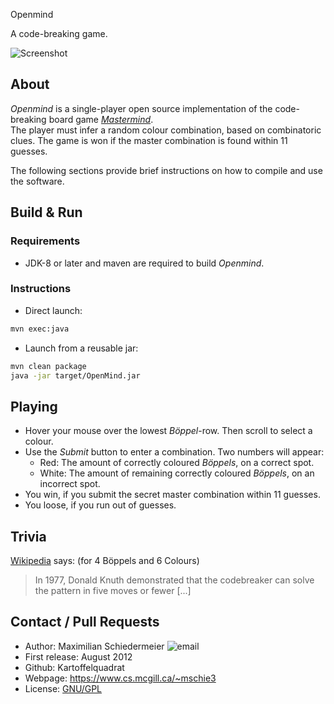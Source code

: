  Openmind

A code-breaking game.

![Screenshot](markdowndoc/gameplay.png)

## About

*Openmind* is a single-player open source implementation of the code-breaking board game [*Mastermind*](https://en.wikipedia.org/wiki/Mastermind_(board_game)).  
The player must infer a random colour combination, based on combinatoric clues. The game is won if the master combination is found within 11 guesses.

The following sections provide brief instructions on how to compile and use the software.

## Build & Run

### Requirements

 * JDK-8 or later and maven are required to build *Openmind*.

### Instructions

 * Direct launch:  
```bash
mvn exec:java
```

 * Launch from a reusable jar:  
```bash
mvn clean package
java -jar target/OpenMind.jar
```

## Playing

 * Hover your mouse over the lowest *Böppel*-row. Then scroll to select a colour.
 * Use the *Submit* button to enter a combination. Two numbers will appear:
   * Red: The amount of correctly coloured *Böppels*, on a correct spot.
   * White: The amount of remaining correctly coloured *Böppels*, on an incorrect spot.
 * You win, if you submit the secret master combination within 11 guesses.
 * You loose, if you run out of guesses.

## Trivia

[Wikipedia](https://en.wikipedia.org/wiki/Mastermind_(board_game)#Algorithms_and_strategies) says: (for 4 Böppels and 6 Colours)

> In 1977, Donald Knuth demonstrated that the codebreaker can solve the pattern in five moves or fewer [...]

## Contact / Pull Requests

 * Author: Maximilian Schiedermeier ![email](markdowndoc/email.png)
 * First release: August 2012
 * Github: Kartoffelquadrat
 * Webpage: https://www.cs.mcgill.ca/~mschie3
 * License: [GNU/GPL](https://www.gnu.org/licenses/gpl-3.0.en.html)
